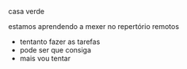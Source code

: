 casa verde

estamos aprendendo a mexer no repertório remotos 

- tentanto fazer as tarefas
- pode ser que consiga
- mais vou tentar
